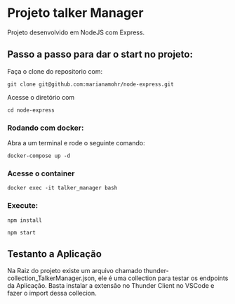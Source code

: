 # Projeto talker Manager

Projeto desenvolvido em NodeJS com Express.

## Passo a passo para dar o start no projeto:

Faça o clone do repositorio com:

`git clone git@github.com:marianamohr/node-express.git`

Acesse o diretório com

`cd node-express`

### Rodando com docker: 


Abra a um terminal e rode o seguinte comando:

`docker-compose up -d`

### Acesse o container 

`docker exec -it talker_manager bash`
### Execute:
`npm install`

`npm start` 

## Testanto a Aplicação

Na Raiz do projeto existe um arquivo chamado thunder-collection_TalkerManager.json, ele é uma collection para testar os endpoints da Aplicação. Basta instalar a extensão no Thunder Client no VSCode e fazer o import dessa collecion.